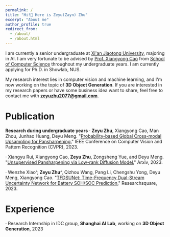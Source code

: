 ```yaml
---
permalink: /
title: "Hi!👋 Here is Zeyu(Zayn) Zhu"
excerpt: "About me"
author_profile: true
redirect_from: 
  - /about/
  - /about.html
---
```


I am currently a senior undergraduate at [Xi'an Jiaotong University](http://en.xjtu.edu.cn), majoring in AI. I am very fortunate to be advised by [Prof. Xiangyong Cao](https://gr.xjtu.edu.cn/en/web/caoxiangyong/home) from [School of Computer Science](http://www.cs.xjtu.edu.cn) throughout my undergraduate years. I am currently applying for Ph.D. in Showlab, NUS.

My research interest lies in computer vision and machine learning, and I'm now working on the topic of **3D Object Generation**. If you are interested in my research papers or have some business idea want to share, feel free to contact me with **zeyuzhu2077@gmail.com**.

Publication
======
**Research during undergraduate years**
· **Zeyu Zhu**, Xiangyong Cao, Man Zhou, Junhao Huang, Deyu Meng. "[Probability-based Global Cross-modal Upsampling for Pansharpening.](https://openaccess.thecvf.com/content/CVPR2023/papers/Zhu_Probability-Based_Global_Cross-Modal_Upsampling_for_Pansharpening_CVPR_2023_paper.pdf)" IEEE Conference on Computer Vision and Pattern Recognition (CVPR), 2023.

· Xiangyu Rui, Xiangyong Cao, **Zeyu Zhu**, Zongsheng Yue, and Deyu Meng. "[Unsupervised Pansharpening via Low-rank Diffusion Model.](https://arxiv.org/abs/2305.10925)" Arxiv, 2023.

· Wenzhe Xiao^, **Zeyu Zhu**^, Qizhou Wang, Pang Li, Chengshu Yong, Deyu Meng, Xiangyong Cao. "[TFDSUNet: Time-Frequency Dual-Stream Uncertainty Network for Battery SOH/SOC Prediction.](https://www.researchsquare.com/article/rs-2943579/v1)" Researchsquare, 2023.

Experience
======
· Research Internship in IDC group, **Shanghai AI Lab**, working on **3D Object Generation**, 2023

